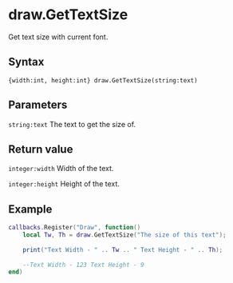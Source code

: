 # draw.GetTextSize
Get text size with current font.

## Syntax
```
{width:int, height:int} draw.GetTextSize(string:text)
```

## Parameters
```string:text``` The text to get the size of.

## Return value
```integer:width``` Width of the text.

```integer:height``` Height of the text.

## Example
```lua
callbacks.Register("Draw", function()
    local Tw, Th = draw.GetTextSize("The size of this text");
	
	print("Text Width - " .. Tw .. " Text Height - " .. Th);  
	
	--Text Width - 123 Text Height - 9
end)
```
